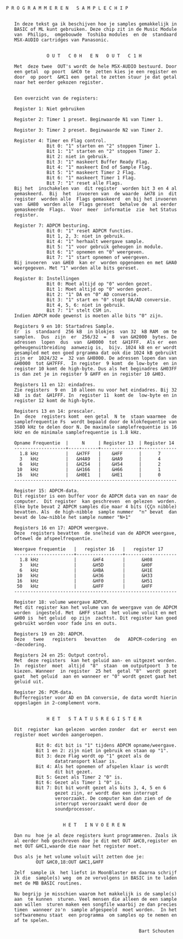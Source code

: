       P R O G R A M M E R E N   S A M P L E C H I P 
                                                                
          
          In deze tekst ga ik beschijven hoe je samples gemakkelijk in 
          BASIC of ML kunt gebruiken. Deze chip zit in de Music Module 
          van  Philips,  omgebouwde  Toshiba modules  en de  standaard 
          MSX-AUDIO cartridges van Panasonic.
          
          
                      O U T   C 0 H   E N   O U T   C 1 H 
          
          Met  deze twee  OUT's wordt de hele MSX-AUDIO bestuurd. Door 
          een getal  op poort  &HC0 te  zetten kies je een register en 
          door  op poort  &HC1 een  getal te zetten stuur je dat getal 
          naar het eerder gekozen register.
          
          
          Een overzicht van de registers:
          
          Register 1: Niet gebruiken
          
          Register 2: Timer 1 preset. Beginwaarde N1 van Timer 1.
          
          Register 3: Timer 2 preset. Beginwaarde N2 van Timer 2.
          
          Register 4: Timer en Flag control.
                      Bit 0: "1" starten en "2" stoppen Timer 1.
                      Bit 1: "1" starten en "2" stoppen Timer 2.
                      Bit 2: niet in gebruik.
                      Bit 3: "1" maskeert Buffer Ready Flag.
                      Bit 4: "1" maskeert End of Sample Flag.
                      Bit 5: "1" maskeert Timer 2 Flag.
                      Bit 6: "1" maskeert Timer 1 Flag.
                      Bit 7: "1" reset alle Flags.
          Bij het  inschakelen van  dit register  worden bit 3 en 4 al 
          gemaskeerd.  Bij  het  invoeren van  de waarde  &H78 in  dit 
          register  worden alle  Flags gemaskeerd  en bij het invoeren 
          van  &H80  worden alle  Flags gereset  behalve de  al eerder 
          gemaskeerde  Flags.  Voor  meer  informatie  zie  het Status 
          register.
          
          Register 7: ADPCM besturing.
                      Bit 0: "1" reset ADPCM functies.
                      Bit 1, 2, 3: niet in gebruik.
                      Bit 4: "1" herhaalt weergave sample.
                      Bit 5: "1" voor gebruik geheugen in module.
                      Bit 6: "1" opnemen en "0" weergeven.
                      Bit 7: "1" start opnemen of weergeven.
          Bij invoeren  van &HE0  kan er  worden opgenomen en met &HA0 
          weergegeven. Met "1" worden alle bits gereset.
          
          Register 8: Instellingen
                      Bit 0: Moet altijd op "0" worden gezet.
                      Bit 1: Moet altijd op "0" worden gezet.
                      Bit 2: "1" DA en "0" AD conversie.
                      Bit 3: "1" start en "0" stopt DA/AD conversie.
                      Bit 4, 5, 6: niet in gebruik.
                      Bit 7: "1" stelt CSM in.
          Indien ADPCM mode gewenst is moeten alle bits "0" zijn.
          
          Registers 9 en 10: Startadres Sample.
          Er  is  standaard  256 kB  in blokjes  van 32  kB RAM  om te 
          samplen.  Dus  zijn  er  256/32  =  8  van &H2000  bytes. De 
          adressen  lopen  dus  van  &H0000  tot  &H1FFF.  Als er  een 
          geheugenuitbreiding  aanwezig is,  bijv. 1024 kB en er wordt 
          gesampled met een goed prgramma dat ook die 1024 kB gebruikt 
          zijn er  1024/32 =  32 van &H8000. De adressen lopen dan van 
          &H0000  tot &H7FFF.  In register  9 komt  de low-byte  en in 
          register 10 komt de high-byte. Dus als het beginadres &H03FF 
          is dan zet je in register 9 &HFF en in register 10 &H03.
          
          Registers 11 en 12: eindadres.
          Zie registers  9 en  10 alleen nu voor het eindadres. Bij 32 
          kB  is dat  &H1FFF. In  register 11  komt de  low-byte en in 
          register 12 komt de high-byte.
          
          Registers 13 en 14: prescaler.
          In  deze  registers komt  een getal  N te  staan waarmee  de 
          samplefrequentie Fs  wordt bepaald door de klokfequentie van 
          3580 kHz te delen door N. De maximale samplefrequentie is 16 
          kHz en de minimale samplefrequentie is 1.8 kHz.
          
          Opname Frequentie  |     N     | Register 13  | Register 14
          -------------------+-----------+--------------+-------------
            1.8 kHz          |   &H7FF   |    &HFF      |      7
            3   kHz          |   &H4A9   |    &HA9      |      4
            6   kHz          |   &H254   |    &H54      |      2
           10   kHz          |   &H166   |    &H66      |      1
           16   kHz          |   &H0E1   |    &HE1      |      0
          ------------------------------------------------------------
          
          Register 15: ADPCM-data.
          Dit register is een buffer voor de ADPCM data van en naar de 
          computer.  Dit register  kan geschreven  en gelezen  worden. 
          Elke byte bevat 2 ADPCM samples die maar 4 bits (ÇÇn nibble) 
          bevatten. Als  de high-nibble  sample nummer  "n" bevat  dan 
          bevat de low-nibble het sample nummer "N+1"
          
          Registers 16 en 17: ADPCM weergave.
          Deze  registers bevatten  de snelheid van de ADPCM weergave, 
          oftewel de afspeelfrequentie.
          
          Weergave frequentie   |   register 16   |   register 17
          ----------------------+-----------------+-------------------
            1.8 kHz             |      &HF4       |      &H08
            3   kHz             |      &H5D       |      &H0F
            6   kHz             |      &HBA       |      &H1E
           10   kHz             |      &H36       |      &H33
           16   kHz             |      &HF0       |      &H51
           50   kHz             |      &HFF       |      &HFF
          ------------------------------------------------------------
          
          Register 18: volume weergave ADPCM.
          Met dit register kan het volume van de weergave van de ADPCM 
          worden  ingesteld. Met  &HFF staat  het volume voluit en met 
          &H00 is  het geluid  op zijn  zachtst. Dit register kan goed 
          gebruikt worden voor fade ins en outs.
          
          Registers 19 en 20: ADPCM.
          Deze   twee   registers   bevatten   de   ADPCM-codering  en 
          -decodering.
          
          Registers 24 en 25: Output control.
          Met  deze registers  kan het geluid aan- en uitgezet worden. 
          In  register  moet  altijd  "8"  staan  om outputpoort  3 te 
          kiezen. Wanneer  in register  25 het  getal "8"  wordt gezet 
          gaat  het geluid  aan en wanneer er "0" wordt gezet gaat het 
          geluid uit.
          
          Register 26: PCM-data.
          Bufferregister voor AD en DA conversie, de data wordt hierin 
          opgeslagen in 2-complement vorm.
          
          
                      H E T   S T A T U S R E G I S T E R 
          
          Dit  register  kan gelezen  worden zonder  dat er  eerst een 
          register moet worden aangeroepen.
          
                  Bit 0: dit bit is "1" tijdens ADPCM opname/weergave.
                  Bit 1 en 2: zijn niet in gebruik en staan op "1".
                  Bit 3: deze Flag wordt op "1" gezet als de 
                         datatransport klaar is.
                  Bit 4: Als het opnemen of afspelen klaar is wordt 
                         dit bit gezet.
                  Bit 5: Gezet als Timer 2 "0" is.
                  Bit 6: Gezet als Timer 1 "0" is.
                  Bit 7: Dit bit wordt gezet als bits 3, 4, 5 en 6 
                         gezet zijn, er wordt dan een interrupt 
                         veroorzaakt. De computer kan dan zien of de 
                         interrupt veroorzaakt werd door de 
                         soundprocessor.
          
          
                            H E T   I N V O E R E N 
          
          Dan nu  hoe je al deze registers kunt programmeren. Zoals ik 
          al eerder heb geschreven doe je dit met OUT &HC0,register en 
          met OUT &HC1,waarde die naar het register moet.
          
          Dus als je het volume voluit wilt zetten doe je:
                  OUT &HC0,18:OUT &HC1,&HFF
          
          Zelf  sample ik  het liefst in MoonBlaster en daarna schrijf 
          ik die  sample(s) weg  om ze vervolgens in BASIC in te laden 
          met de MB BASIC routines.
          
          Nu begrijp je misschien waarom het makkelijk is de sample(s) 
          aan  te kunnen  sturen. Veel mensen die alleen de een sample 
          aan willen  sturen maken een songfile waarbij ze dan precies 
          timen  wanneer zo'n  sample afgespeeld  moet worden.  In het 
          softwaremenu staat  een programma  om samples op te nemen en 
          af te spelen.
          
                                                        Bart Schouten
          
